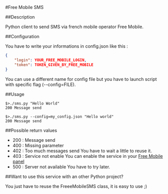 #Free Mobile SMS

##Description

Python client to send SMS via french mobile operator Free Mobile.

##Configuration

You have to write your informations in config.json like this :
````json
{
    "login": YOUR_FREE_MOBILE_LOGIN,
    "token": TOKEN_GIVEN_BY_FREE_MOBILE
}
````

You can use a different name for config file but you have to launch script with specific flag (--config=FILE).

##Usage

````shell
$>./sms.py "Hello World"
200 Message send

$>./sms.py --config=my_config.json "Hello world"
200 Message send
````

##Possible return values

* 200 : Message send
* 400 : Missing parameter
* 402 : Too much messages send
    You have to wait a little to reuse it.
* 403 : Service not enable
    You can enable the service in your [Free Mobile panel](https://mobile.free.fr/moncompte/)
* 500 : Server not available
    You have to try later.

##Want to use this service with an other Python project?

You just have to reuse the FreeeMobileSMS class, it is easy to use ;)
